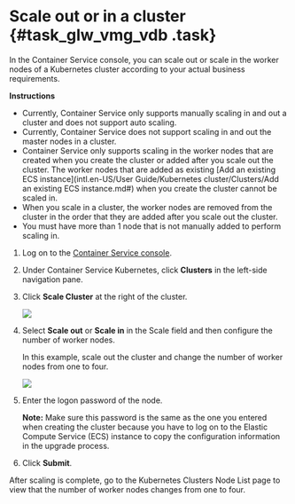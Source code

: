 # Scale out or in a cluster {#task_glw_vmg_vdb .task}

In the Container Service console, you can scale out or scale in the worker nodes of a Kubernetes cluster according to your actual business requirements.

**Instructions**

-   Currently, Container Service only supports manually scaling in and out a cluster and does not support auto scaling.
-   Currently, Container Service does not support scaling in and out the master nodes in a cluster.
-   Container Service only supports scaling in the worker nodes that are created when you create the cluster or added after you scale out the cluster. The worker nodes that are added as existing [Add an existing ECS instance](intl.en-US/User Guide/Kubernetes cluster/Clusters/Add an existing ECS instance.md#) when you create the cluster cannot be scaled in.
-   When you scale in a cluster, the worker nodes are removed from the cluster in the order that they are added after you scale out the cluster.
-   You must have more than 1 node that is not manually added to perform scaling in.

1.  Log on to the [Container Service console](https://cs.console.aliyun.com). 
2.  Under Container Service Kubernetes, click **Clusters** in the left-side navigation pane. 
3.  Click **Scale Cluster** at the right of the cluster. 

    ![](http://static-aliyun-doc.oss-cn-hangzhou.aliyuncs.com/assets/img/6885/4327_en-US.png)

4.  Select **Scale out** or **Scale in** in the Scale field and then configure the number of worker nodes. 

    In this example, scale out the cluster and change the number of worker nodes from one to four.

    ![](http://static-aliyun-doc.oss-cn-hangzhou.aliyuncs.com/assets/img/6885/4328_en-US.png)

5.  Enter the logon password of the node. 

    **Note:** Make sure this password is the same as the one you entered when creating the cluster because you have to log on to the Elastic Compute Service \(ECS\) instance to copy the configuration information in the upgrade process.

6.  Click **Submit**. 

After scaling is complete, go to the Kubernetes Clusters Node List page to view that the number of worker nodes changes from one to four.

